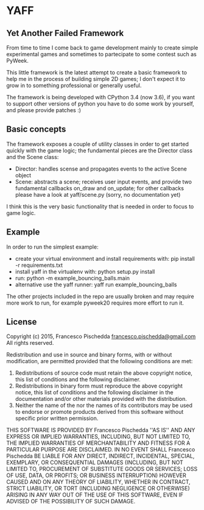 YAFF
===

Yet Another Failed Framework
----------------------------

From time to time I come back to game development mainly to create simple
experimental games and sometimes to partecipate to some contest such as PyWeek.

This little framework is the latest attempt to create a basic framework to help
me in the process of building simple 2D games; I don't expect it to grow in to
something professional or generally useful.

The framework is being developed with CPython 3.4 (now 3.6), if you want to
support other versions of python you have to do some work by yourself, and
please provide patches :)

Basic concepts
--------------

The framework exposes a couple of utility classes in order to get started
quickly with the game logic; the fundamental pieces are the Director class and
the Scene class:
- Director: handles scense and propagates events to the active Scene object
- Scene: abstracts a scene; receives user input events, and provide two
  fundamental callbacks on_draw and on_update; for other callbacks please
    have a look at yaff/scene.py (sorry, no documentation yet)

I think this is the very basic functionality that is needed in order to focus
to game logic.

Example
-------

In order to run the simplest example:
- create your virtual environment and install requirements with: pip install -r
  requirements.txt
- install yaff in the virtualenv with: python setup.py install
- run: python -m example_bouncing_balls.main
- alternative use the yaff runner: yaff run example_bouncing_balls

The other projects included in the repo are usually broken and may require
more work to run, for example pyweek20 requires more effort to run it.

License
-------

Copyright (c) 2015, Francesco Pischedda <francesco.pischedda@gmail.com>
All rights reserved.

Redistribution and use in source and binary forms, with or without
modification, are permitted provided that the following conditions are met:
1. Redistributions of source code must retain the above copyright
   notice, this list of conditions and the following disclaimer.
2. Redistributions in binary form must reproduce the above copyright
   notice, this list of conditions and the following disclaimer in the
   documentation and/or other materials provided with the distribution.
3. Neither the name of the <organization> nor the
   names of its contributors may be used to endorse or promote products
   derived from this software without specific prior written permission.

THIS SOFTWARE IS PROVIDED BY Francesco Pischedda ''AS IS'' AND ANY
EXPRESS OR IMPLIED WARRANTIES, INCLUDING, BUT NOT LIMITED TO, THE IMPLIED
WARRANTIES OF MERCHANTABILITY AND FITNESS FOR A PARTICULAR PURPOSE ARE
DISCLAIMED. IN NO EVENT SHALL Francesco Pischedda BE LIABLE FOR ANY
DIRECT, INDIRECT, INCIDENTAL, SPECIAL, EXEMPLARY, OR CONSEQUENTIAL DAMAGES
(INCLUDING, BUT NOT LIMITED TO, PROCUREMENT OF SUBSTITUTE GOODS OR SERVICES;
LOSS OF USE, DATA, OR PROFITS; OR BUSINESS INTERRUPTION) HOWEVER CAUSED AND
ON ANY THEORY OF LIABILITY, WHETHER IN CONTRACT, STRICT LIABILITY, OR TORT
(INCLUDING NEGLIGENCE OR OTHERWISE) ARISING IN ANY WAY OUT OF THE USE OF THIS
SOFTWARE, EVEN IF ADVISED OF THE POSSIBILITY OF SUCH DAMAGE.

